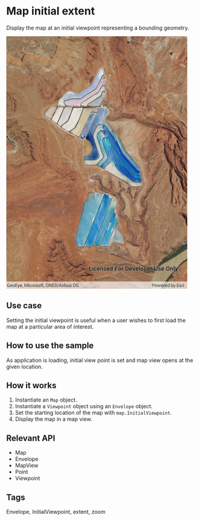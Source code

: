 # Map initial extent

Display the map at an initial viewpoint representing a bounding geometry.

![screenshot](SetInitialMapArea.jpg)

## Use case

Setting the initial viewpoint is useful when a user wishes to first load the map at a particular area of interest.

## How to use the sample

As application is loading, initial view point is set and map view opens at the given location.

## How it works

1. Instantiate an `Map` object.
2. Instantiate a `Viewpoint` object using an `Envelope` object.
3. Set the starting location of the map with `map.InitialViewpoint`.
4. Display the map in a map view.

## Relevant API

* Map
* Envelope
* MapView
* Point
* Viewpoint

## Tags

Envelope, InitialViewpoint, extent, zoom
